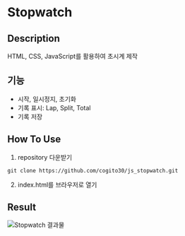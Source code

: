 # Stopwatch

## Description
HTML, CSS, JavaScript를 활용하여 초시계 제작

## 기능
- 시작, 일시정지, 초기화
- 기록 표시: Lap, Split, Total
- 기록 저장

## How To Use
1) repository 다운받기
```
git clone https://github.com/cogito30/js_stopwatch.git
```
2) index.html를 브라우저로 열기

## Result
![Stopwatch 결과물]()
